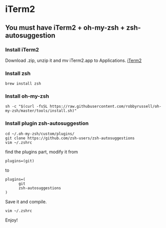 # iTerm2

## You must have iTerm2 + oh-my-zsh + zsh-autosuggestion

### Install iTerm2
Download .zip, unzip it and mv iTerm2.app to Applications. [iTerm2](https://www.iterm2.com/downloads.html)

### Install zsh
```
brew install zsh
```
### Install oh-my-zsh
```
sh -c "$(curl -fsSL https://raw.githubusercontent.com/robbyrussell/oh-my-zsh/master/tools/install.sh)"
```

### Install plugin zsh-autosuggestion
```
cd ~/.oh-my-zsh/custom/plugins/
git clone https://github.com/zsh-users/zsh-autosuggestions
vim ~/.zshrc
```
find the plugins part, modify it from

```
plugins=(git)
```
to
```
plugins=(
      git
      zsh-autosuggestions
)
```
Save it and compile.
```
vim ~/.zshrc
```

Enjoy!